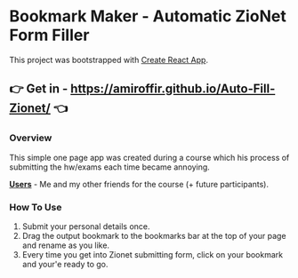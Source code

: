 # Bookmark Maker - Automatic ZioNet Form Filler

This project was bootstrapped with [Create React App](https://github.com/facebook/create-react-app).

 ## :point_right:  Get in - https://amiroffir.github.io/Auto-Fill-Zionet/ :point_left:	

### Overview
This simple one page app was created during a course which his process of submitting the hw/exams each time became annoying.

 **<ins>Users</ins>** - Me and my other friends for the course (+ future participants).
 
 ### How To Use 
 
 1. Submit your personal details once.
 2. Drag the output bookmark to the bookmarks bar at the top of your page and rename as you like.
 3. Every time you get into Zionet submitting form, click on your bookmark and your'e ready to go.

